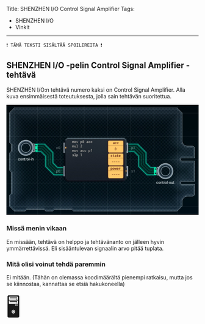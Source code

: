 Title: SHENZHEN I/O Control Signal Amplifier
Tags: 
  - SHENZHEN I/O
  - Vinkit
---
`❗ TÄMÄ TEKSTI SISÄLTÄÄ SPOILEREITA ❗`

## SHENZHEN I/O -pelin Control Signal Amplifier -tehtävä
SHENZHEN I/O:n tehtävä numero kaksi on Control Signal Amplifier. Alla kuva ensimmäisestä toteutuksesta, jolla sain tehtävän suoritettua.

![Control Signal Amplifier](../images/shenzhen_02.jpg)  

### Missä menin vikaan

En missään, tehtävä on helppo ja tehtävänanto on jälleen hyvin ymmärrettävissä. Eli sisääntulevan signaalin arvo pitää tuplata.

### Mitä olisi voinut tehdä paremmin

Ei mitään. (Tähän on olemassa koodimäärältä pienempi ratkaisu, mutta jos se kiinnostaa, kannattaa se etsiä hakukoneella)

<span style="font-size:4em;">🖥️</span>